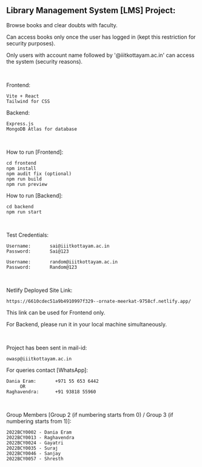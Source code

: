 ## Library Management System [LMS] Project:

  Browse books and clear doubts with faculty.

  Can access books only once the user has logged in (kept this restriction for security purposes).

  Only users with account name followed by '@iiitkottayam.ac.in' can access the system (security reasons).

<br>

Frontend:
    
    Vite + React
    Tailwind for CSS

Backend:

    Express.js
    MongoDB Atlas for database

<br>

How to run [Frontend]:

    cd frontend
    npm install
    npm audit fix (optional)
    npm run build
    npm run preview

How to run [Backend]:

    cd backend
    npm run start

<br>

Test Credentials:

    Username:       sai@iiitkottayam.ac.in
    Password:       Sai@123

    Username:       random@iiitkottayam.ac.in
    Password:       Random@123

<br>

Netlify Deployed Site Link:

    https://6610cdec51a9b4910997f329--ornate-meerkat-9758cf.netlify.app/
This link can be used for Frontend only.

For Backend, please run it in your local machine simultaneously.

<br>

Project has been sent in mail-id:

    owasp@iiitkottayam.ac.in

For queries contact [WhatsApp]:

    Dania Eram:       +971 55 653 6442
         OR                   
    Raghavendra:      +91 93818 55960

<br>

Group Members [Group 2 (if numbering starts from 0) / Group 3 (if numbering starts from 1)]:

    2022BCY0002 - Dania Eram
    2022BCY0013 - Raghavendra
    2022BCY0024 - Gayatri
    2022BCY0035 - Suraj
    2022BCY0046 - Sanjay
    2022BCY0057 - Shresth
    
